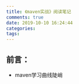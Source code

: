 ```yaml
---
title: 《maven实战》阅读笔记
comments: true
date: 2019-10-10 16:24:44
categories:
tags:
---
```


## 前言：

- maven学习曲线陡峭
